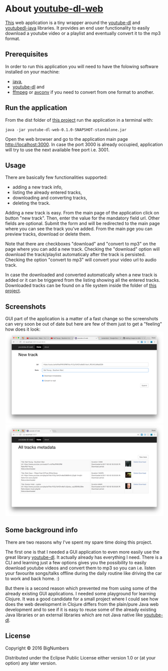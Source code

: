 # About [youtube-dl-web](https://github.com/zeljko-m-gavrilovic/youtube-dl-web.git)

[This](https://github.com/zeljko-m-gavrilovic/youtube-dl-web.git) web application is a tiny wrapper around the [youtube-dl](https://rg3.github.io/youtube-dl) 
and [youtubedl-java](https://github.com/sapher/youtubedl-java) libraries.
It provides an end user functionality to easily download a youtube video or a playlist and eventually 
convert it to the mp3 format.

## Prerequisites

In order to run this application you will need to have the folowing software installed on your 
machine:
* [java](http://www.oracle.com/technetwork/java/javase/downloads/index.html),
* [youtube-dl](https://rg3.github.io/youtube-dl) and
* [ffmpeg](https://www.ffmpeg.org) or [avconv](https://libav.org) if you need to convert 
from one format to another.

## Run the application

From the dist folder of [this project](https://github.com/zeljko-m-gavrilovic/youtube-dl-web.git) run the application in a terminal with:

    java -jar youtube-dl-web-0.1.0-SNAPSHOT-standalone.jar

Open the web browser and go to the application main page 
[http://localhost:3000](http://localhost:3000). In case the port 3000 is already occupied, application will try to use 
the next available free port i.e. 3001.

## Usage

There are basically few functionalities supported: 
* adding a new track info,
* listing the already entered tracks, 
* downloading and converting tracks,
* deleting the track.


Adding a new track is easy. From the main page of the application click on button "new track". Then, enter the value for the mandatory field url. 
Other fields are optional. Submit the form and will be redirected to the main page where you can see the track you've added. 
From the main pge you can preview tracks, download or delete them.

Note that there are checkboxes "download" and "convert to mp3" on the page where you can add a new track. Checking the "download" option will download the
track/playlist automaticaly after the track is persisted. Checking the option "convert to mp3" will convert your video url to audio track.


In case the downloaded and converted automatically when a new track is added or it can be triggered from 
the listing showing all the entered tracks. Downloaded tracks can be found on a file system inside the folder
of [this project](https://github.com/zeljko-m-gavrilovic/youtube-dl-web.git).


## Screenshots

GUI part of the application is a matter of a fast change so the screenshots can very soon be out of date but here are 
few of them just to get a "feeling" how does it look:
![Form screenshot](https://github.com/zeljko-m-gavrilovic/youtube-dl-web/blob/master/resources/public/form-screenshot.png?raw=true "Form to enter new track")
![List screenshot](https://github.com/zeljko-m-gavrilovic/youtube-dl-web/blob/master/resources/public/list-screenshot.png?raw=true "List of entered tracks")



## Some background info

There are two reasons why I've spent my spare time doing this project.

The first one is that I needed a GUI application to even more easily use the great library
[youtube-dl](https://rg3.github.io/youtube-dl). It actually already has everything I need. 
There is a CLI and learning just a few options gives you the possibility to easily download 
youtube videos and convert them to mp3 so you can i.e. listen your favourite songs/talks offline 
during the daily routine like driving the car to work and back home. :)

But there is a second reason which prevented me from using some of the already existing GUI applications. 
I needed some playground for learning Clojure. It was a good candidate for a small project where I
could see how does the web development in Clojure differs from the plain/pure Java web development and
to see if it is easy to reuse some of the already existing Java libraries or an external libraries which are not Java native 
like [youtube-dl](https://github.com/zeljko-m-gavrilovic/youtube-dl-web.git).

## License

Copyright © 2016 BigNumbers

Distributed under the Eclipse Public License either version 1.0 or (at your option) any later version.
